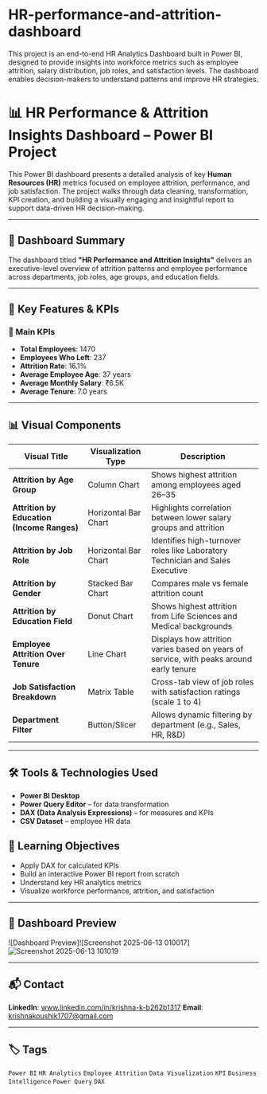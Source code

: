 # HR-performance-and-attrition-dashboard
This project is an end-to-end HR Analytics Dashboard built in Power BI, designed to provide insights into workforce metrics such as employee attrition, salary distribution, job roles, and satisfaction levels. The dashboard enables decision-makers to understand patterns and improve HR strategies.

# 📊 HR Performance & Attrition Insights Dashboard – Power BI Project

This Power BI dashboard presents a detailed analysis of key **Human Resources (HR)** metrics focused on employee attrition, performance, and job satisfaction. The project walks through data cleaning, transformation, KPI creation, and building a visually engaging and insightful report to support data-driven HR decision-making.

---

## 🧠 Dashboard Summary

The dashboard titled **"HR Performance and Attrition Insights"** delivers an executive-level overview of attrition patterns and employee performance across departments, job roles, age groups, and education fields.

---

## 📌 Key Features & KPIs

### 🎯 Main KPIs
- **Total Employees**: 1470  
- **Employees Who Left**: 237  
- **Attrition Rate**: 16.1%  
- **Average Employee Age**: 37 years  
- **Average Monthly Salary**: ₹6.5K  
- **Average Tenure**: 7.0 years

---

## 📊 Visual Components

| Visual Title | Visualization Type | Description |
|--------------|---------------------|-------------|
| **Attrition by Age Group** | Column Chart | Shows highest attrition among employees aged 26–35 |
| **Attrition by Education (Income Ranges)** | Horizontal Bar Chart | Highlights correlation between lower salary groups and attrition |
| **Attrition by Job Role** | Horizontal Bar Chart | Identifies high-turnover roles like Laboratory Technician and Sales Executive |
| **Attrition by Gender** | Stacked Bar Chart | Compares male vs female attrition count |
| **Attrition by Education Field** | Donut Chart | Shows highest attrition from Life Sciences and Medical backgrounds |
| **Employee Attrition Over Tenure** | Line Chart | Displays how attrition varies based on years of service, with peaks around early tenure |
| **Job Satisfaction Breakdown** | Matrix Table | Cross-tab view of job roles with satisfaction ratings (scale 1 to 4) |
| **Department Filter** | Button/Slicer | Allows dynamic filtering by department (e.g., Sales, HR, R&D) |

---

## 🛠 Tools & Technologies Used
- **Power BI Desktop**
- **Power Query Editor** – for data transformation
- **DAX (Data Analysis Expressions)** – for measures and KPIs
- **CSV Dataset** – employee HR data


## 🎯 Learning Objectives
- Apply DAX for calculated KPIs
- Build an interactive Power BI report from scratch
- Understand key HR analytics metrics
- Visualize workforce performance, attrition, and satisfaction

---

## 📸 Dashboard Preview

![Dashboard Preview]![Screenshot 2025-06-13 010017]![Screenshot 2025-06-13 101019](https://github.com/user-attachments/assets/05923493-d4ab-493f-bddf-b6c021b0e13d)


---

## 📬 Contact

**LinkedIn**: www.linkedin.com/in/krishna-k-b262b1317 
**Email**: krishnakoushik1707@gmail.com  

---

## 🏷️ Tags

`Power BI` `HR Analytics` `Employee Attrition` `Data Visualization` `KPI` `Business Intelligence` `Power Query` `DAX`


